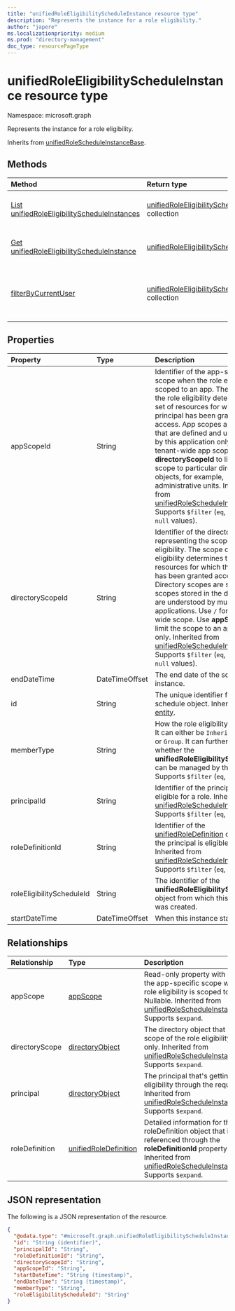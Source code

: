 ```yaml
---
title: "unifiedRoleEligibilityScheduleInstance resource type"
description: "Represents the instance for a role eligibility."
author: "japere"
ms.localizationpriority: medium
ms.prod: "directory-management"
doc_type: resourcePageType
---
```


# unifiedRoleEligibilityScheduleInstance resource type

Namespace: microsoft.graph

Represents the instance for a role eligibility.

Inherits from [unifiedRoleScheduleInstanceBase](../resources/unifiedrolescheduleinstancebase.md).

## Methods
|Method|Return type|Description|
|:---|:---|:---|
|[List unifiedRoleEligibilityScheduleInstances](../api/rbacapplication-list-roleeligibilityscheduleinstances.md)|[unifiedRoleEligibilityScheduleInstance](../resources/unifiedroleeligibilityscheduleinstance.md) collection|Get the instances of role eligibilities.|
|[Get unifiedRoleEligibilityScheduleInstance](../api/unifiedroleeligibilityscheduleinstance-get.md)|[unifiedRoleEligibilityScheduleInstance](../resources/unifiedroleeligibilityscheduleinstance.md)|Get the instance of a role eligibility.|
|[filterByCurrentUser](../api/unifiedroleeligibilityscheduleinstance-filterbycurrentuser.md)|[unifiedRoleEligibilityScheduleInstance](../resources/unifiedroleeligibilityscheduleinstance.md) collection|Get the instances of eligible roles for the calling principal.|


## Properties
|Property|Type|Description|
|:---|:---|:---|
|appScopeId|String|Identifier of the app-specific scope when the role eligibility is scoped to an app. The scope of the role eligibility determines the set of resources for which the principal has been granted access. App scopes are scopes that are defined and understood by this application only. Use `/` for tenant-wide app scopes. Use **directoryScopeId** to limit the scope to particular directory objects, for example, administrative units. Inherited from [unifiedRoleScheduleInstanceBase](../resources/unifiedrolescheduleinstancebase.md). Supports `$filter` (`eq`, `ne`, and on `null` values).|
|directoryScopeId|String|Identifier of the directory object representing the scope of the role eligibility. The scope of the role eligibility determines the set of resources for which the principal has been granted access. Directory scopes are shared scopes stored in the directory that are understood by multiple applications. Use `/` for tenant-wide scope. Use **appScopeId** to limit the scope to an application only. Inherited from [unifiedRoleScheduleInstanceBase](../resources/unifiedrolescheduleinstancebase.md). Supports `$filter` (`eq`, `ne`, and on `null` values).|
|endDateTime|DateTimeOffset|The end date of the schedule instance.|
|id|String|The unique identifier for the schedule object. Inherited from [entity](../resources/entity.md).|
|memberType|String|How the role eligibility is inherited. It can either be `Inherited`, `Direct`, or `Group`. It can further imply whether the **unifiedRoleEligibilitySchedule** can be managed by the caller. Supports `$filter` (`eq`, `ne`).|
|principalId|String|Identifier of the principal that's eligible for a role. Inherited from [unifiedRoleScheduleInstanceBase](../resources/unifiedrolescheduleinstancebase.md). Supports `$filter` (`eq`, `ne`). |
|roleDefinitionId|String|Identifier of the [unifiedRoleDefinition](unifiedroledefinition.md) object that the principal is eligible for. Inherited from [unifiedRoleScheduleInstanceBase](../resources/unifiedrolescheduleinstancebase.md). Supports `$filter` (`eq`, `ne`).|
|roleEligibilityScheduleId|String|The identifier of the **unifiedRoleEligibilitySchedule** object from which this instance was created.|
|startDateTime|DateTimeOffset|When this instance starts.|

## Relationships
|Relationship|Type|Description|
|:---|:---|:---|
|appScope|[appScope](../resources/appscope.md)|Read-only property with details of the app-specific scope when the role eligibility is scoped to an app. Nullable. Inherited from [unifiedRoleScheduleInstanceBase](../resources/unifiedrolescheduleinstancebase.md). Supports `$expand`.|
|directoryScope|[directoryObject](../resources/directoryobject.md)|The directory object that is the scope of the role eligibility. Read-only. Inherited from [unifiedRoleScheduleInstanceBase](../resources/unifiedrolescheduleinstancebase.md). Supports `$expand`.|
|principal|[directoryObject](../resources/directoryobject.md)|The principal that's getting a role eligibility through the request. Inherited from [unifiedRoleScheduleInstanceBase](../resources/unifiedrolescheduleinstancebase.md). Supports `$expand`.|
|roleDefinition|[unifiedRoleDefinition](../resources/unifiedroledefinition.md)|Detailed information for the roleDefinition object that is referenced through the **roleDefinitionId** property. Inherited from [unifiedRoleScheduleInstanceBase](../resources/unifiedrolescheduleinstancebase.md). Supports `$expand`.|

## JSON representation
The following is a JSON representation of the resource.
<!-- {
  "blockType": "resource",
  "keyProperty": "id",
  "@odata.type": "microsoft.graph.unifiedRoleEligibilityScheduleInstance",
  "baseType": "microsoft.graph.unifiedRoleScheduleInstanceBase",
  "openType": false
}
-->
``` json
{
  "@odata.type": "#microsoft.graph.unifiedRoleEligibilityScheduleInstance",
  "id": "String (identifier)",
  "principalId": "String",
  "roleDefinitionId": "String",
  "directoryScopeId": "String",
  "appScopeId": "String",
  "startDateTime": "String (timestamp)",
  "endDateTime": "String (timestamp)",
  "memberType": "String",
  "roleEligibilityScheduleId": "String"
}
```


